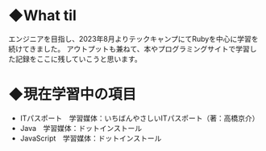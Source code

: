 # ◆What til
エンジニアを目指し、2023年8月よりテックキャンプにてRubyを中心に学習を続けてきました。
アウトプットも兼ねて、本やプログラミングサイトで学習した記録をここに残していこうと思います。

# ◆現在学習中の項目
* ITパスポート　学習媒体：いちばんやさしいITパスポート（著：高橋京介）
* Java　学習媒体：ドットインストール
* JavaScript　学習媒体：ドットインストール
